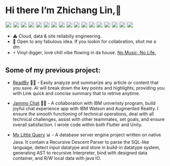 # Hi there I’m Zhichang Lin,👋



<code><img height="20" src="https://cdn.svgporn.com/logos/javascript.svg"></code>
<code><img height="20" src="https://cdn.svgporn.com/logos/typescript-icon.svg"></code>
<code><img height="20" src="https://cdn.svgporn.com/logos/java.svg"></code>
<code><img height="20" src="https://cdn.svgporn.com/logos/go.svg"></code>
<code><img height="20" src="https://cdn.svgporn.com/logos/python.svg"></code>
<code><img height="20" src="https://cdn.svgporn.com/logos/react.svg"></code>
<code><img height="20" src="https://cdn.svgporn.com/logos/flutter.svg"></code>
<code><img height="20" src="https://cdn.svgporn.com/logos/nextjs.svg"></code>
<code><img height="20" src="https://cdn.svgporn.com/logos/nodejs-icon.svg"></code>
<code><img height="20" src="https://cdn.svgporn.com/logos/tailwindcss-icon.svg"></code>
<code><img height="20" src="https://cdn.svgporn.com/logos/mongodb.svg"></code>
<code><img height="20" src="https://cdn.svgporn.com/logos/mysql.svg"></code>
<code><img height="20" src="https://cdn.svgporn.com/logos/nginx.svg"></code>
<code><img height="20" src="https://cdn.svgporn.com/logos/jenkins.svg"></code>
<code><img height="20" src="https://cdn.svgporn.com/logos/docker-icon.svg"></code>
<code><img height="20" src="https://cdn.svgporn.com/logos/aws.svg"></code>
<code><img height="20" src="https://cdn.svgporn.com/logos/vercel.svg"></code>

- ⚠️ Cloud, data & site reliabiliy engineering. 
- 💬 Open to any fabulous idea. If you lookin for collabration, shot me a dm.
- ⚡ Vinyl digger, love chill vibe flowing in da house. [No Music, No Life.](https://duranduran.fandom.com/wiki/No_Music,_No_Life.)


## Some of my previous project:
* [ReadBy](https://readby-web.vercel.app/) 🔮📄 -  Easily analyze and summarize any article or content that you save. AI will break down the key points and highlights, providing you with Link quick and concise summary that to retrive anytime.

* [Jammo Chat](https://github.com/UoB-IBM-TextMessaging-Team/JammoChat) 🤖💬 -  A collaboration with IBM univeristy program, build joyful chat experience app with IBM Watson and Augmented Reality. I ensure the smooth functioning of technical operations, deal with all technical challenges, assist with other teammates, set goals, and ensure overall satisfaction. I wrote code within both Flutter and Unity.

* [My Little Query](https://github.com/Cheong43/MyLittleQuery) 📊 -  A database server engine project written on native Java. It contain a Recursive Descent Parser to parse the SQL-like language, detect input datatype and store in build-in datatype system, generating AST to recursive Interpreter, bind with designed data container, and R/W local data with java IO.
